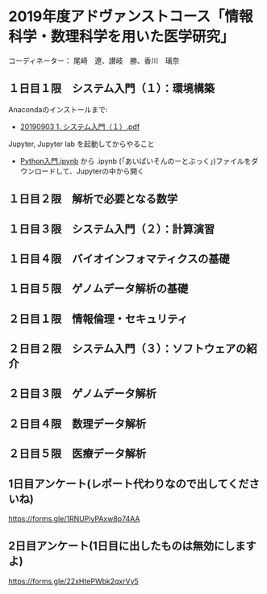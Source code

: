 # 2019年度アドヴァンストコース「情報科学・数理科学を用いた医学研究」
コーディネーター：     尾崎　遼、讃岐　勝、香川　璃奈

## １日目１限　システム入門（１）：環境構築
Anacondaのインストールまで:
- [20190903 1. システム入門（１）.pdf](https://github.com/bioinfo-tsukuba/AdvancedCourse2019/blob/master/20190903%201.%20%E3%82%B7%E3%82%B9%E3%83%86%E3%83%A0%E5%85%A5%E9%96%80%EF%BC%88%EF%BC%91%EF%BC%89.pdf)

Jupyter, Jupyter lab を起動してからやること
- [Python入門.ipynb](https://github.com/kuratanicde/2018nibbmtng/blob/master/Python%E5%85%A5%E9%96%80.ipynb) から .ipynb (「あいぱいそんのーとぶっく」)ファイルをダウンロードして、Jupyterの中から開く

## １日目２限　解析で必要となる数学

## １日目３限　システム入門（２）：計算演習

## １日目４限　バイオインフォマティクスの基礎

## １日目５限　ゲノムデータ解析の基礎

## ２日目１限　情報倫理・セキュリティ

## ２日目２限　システム入門（３）：ソフトウェアの紹介

## ２日目３限　ゲノムデータ解析

## ２日目４限　数理データ解析

## ２日目５限　医療データ解析




## 1日目アンケート(レポート代わりなので出してくださいね)
https://forms.gle/1RNUPiyPAxw8p74AA

## 2日目アンケート(1日目に出したものは無効にしますよ)
https://forms.gle/22xHtePWbk2qxrVy5
